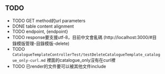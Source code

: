 ## TODO

- TODO GET method的url parameters
- DONE table content alignment
- TODO endpoint, {endpoint}
- TODO response要支援utf-8，目前中文會亂碼 (http://localhost:3000/#目錄模版管理-目錄模版-delete)
- TODO `CatalogueTemplateControllerTest/testDeleteCatalogueTemplate_catalogue_only-curl.md` 裡面的catalogue_only沒有在curl裡
- TODO 已render的文件要可以被其他文件include

